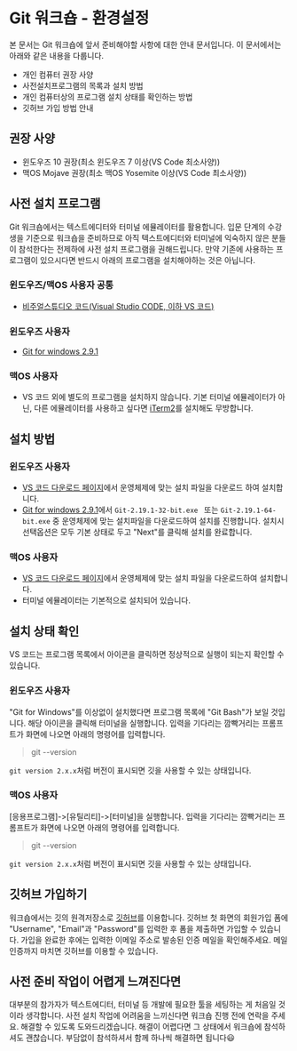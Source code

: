 # Git 워크숍 - 환경설정

본 문서는 Git 워크숍에 앞서 준비해야할 사항에 대한 안내 문서입니다. 이 문서에서는 아래와 같은 내용을 다룹니다.

- 개인 컴퓨터 권장 사양
- 사전설치프로그램의 목록과 설치 방법
- 개인 컴퓨터상의 프로그램 설치 상태를 확인하는 방법
- 깃허브 가입 방법 안내

## 권장 사양

- 윈도우즈 10 권장(최소 윈도우즈 7 이상(VS Code 최소사양))
- 맥OS Mojave 권장(최소 맥OS Yosemite 이상(VS Code 최소사양))

## 사전 설치 프로그램

Git 워크숍에서는 텍스트에디터와 터미널 에뮬레이터를 활용합니다. 입문 단계의 수강생을 기준으로 워크숍을 준비하므로 아직 텍스트에디터와 터미널에 익숙하지 않은 분들이 참석한다는 전제하에 사전 설치 프로그램을 권해드립니다. 만약 기존에 사용하는 프로그램이 있으시다면 반드시 아래의 프로그램을 설치해야하는 것은 아닙니다.

### 윈도우즈/맥OS 사용자 공통

- [비주얼스튜디오 코드(Visual Studio CODE, 이하 VS 코드)](https://code.visualstudio.com/)

### 윈도우즈 사용자

- [Git for windows 2.9.1](https://gitforwindows.org/)

### 맥OS 사용자

- VS 코드 외에 별도의 프로그램을 설치하지 않습니다. 기본 터미널 에뮬레이터가 아닌, 다른 에뮬레이터를 사용하고 싶다면 [iTerm2](https://iterm2.com/)를 설치해도 무방합니다.

## 설치 방법

### 윈도우즈 사용자

- [VS 코드 다운로드 페이지](https://code.visualstudio.com/Download)에서 운영체제에 맞는 설치 파일을 다운로드 하여 설치합니다.
- [Git for windows 2.9.1](https://gitforwindows.org/)에서 `Git-2.19.1-32-bit.exe
` 또는 `Git-2.19.1-64-bit.exe` 중 운영체제에 맞는 설치파일을 다운로드하여 설치를 진행합니다. 설치시 선택옵션은 모두 기본 상태로 두고 "Next"를 클릭해 설치를 완료합니다.

### 맥OS 사용자

- [VS 코드 다운로드 페이지](https://code.visualstudio.com/Download)에서 운영체제에 맞는 설치 파일을 다운로드하여 설치합니다.
- 터미널 에뮬레이터는 기본적으로 설치되어 있습니다.

## 설치 상태 확인

VS 코드는 프로그램 목록에서 아이콘을 클릭하면 정상적으로 실행이 되는지 확인할 수 있습니다.

### 윈도우즈 사용자

"Git for Windows"를 이상없이 설치했다면 프로그램 목록에 "Git Bash"가 보일 것입니다. 해당 아이콘을 클릭해 터미널을 실행합니다. 입력을 기다리는 깜빡거리는 프롬프트가 화면에 나오면 아래의 명령어를 입력합니다.

> git --version

`git version 2.x.x`처럼 버전이 표시되면 깃을 사용할 수 있는 상태입니다.

### 맥OS 사용자

[응용프로그램]->[유틸리티]->[터미널]을 실행합니다. 입력을 기다리는 깜빡거리는 프롬프트가 화면에 나오면 아래의 명령어를 입력합니다.

> git --version

`git version 2.x.x`처럼 버전이 표시되면 깃을 사용할 수 있는 상태입니다.

## 깃허브 가입하기

워크숍에서는 깃의 원격저장소로 [깃허브](https://github.com/)를 이용합니다. 깃허브 첫 화면의 회원가입 폼에 "Username", "Email"과 "Password"를 입력한 후 폼을 제출하면 가입할 수 있습니다. 가입을 완료한 후에는 입력한 이메일 주소로 발송된 인증 메일을 확인해주세요. 메일 인증까지 마치면 깃허브를 이용할 수 있습니다.

## 사전 준비 작업이 어렵게 느껴진다면

대부분의 참가자가 텍스트에디터, 터미널 등 개발에 필요한 툴을 세팅하는 게 처음일 것이라 생각합니다. 사전 설치 작업에 어려움을 느끼신다면 워크숍 진행 전에 연락을 주세요. 해결할 수 있도록 도와드리겠습니다. 해결이 어렵다면 그 상태에서 워크숍에 참석하셔도 괜찮습니다. 부담없이 참석하셔서 함께 하나씩 해결하면 됩니다:smiley:
